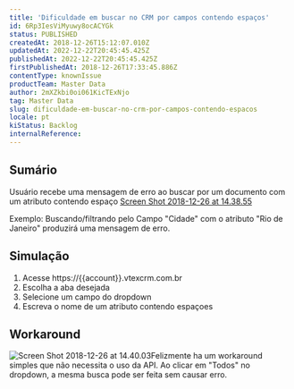 ```yaml
---
title: 'Dificuldade em buscar no CRM por campos contendo espaços'
id: 6Rp3IesViMyuwy8ocACYGk
status: PUBLISHED
createdAt: 2018-12-26T15:12:07.010Z
updatedAt: 2022-12-22T20:45:45.425Z
publishedAt: 2022-12-22T20:45:45.425Z
firstPublishedAt: 2018-12-26T17:33:45.886Z
contentType: knownIssue
productTeam: Master Data
author: 2mXZkbi0oi061KicTExNjo
tag: Master Data
slug: dificuldade-em-buscar-no-crm-por-campos-contendo-espacos
locale: pt
kiStatus: Backlog
internalReference: 
---
```


## Sumário

Usuário recebe uma mensagem de erro ao buscar por um documento com um atributo contendo espaço [Screen Shot 2018-12-26 at 14.38.55](//images.ctfassets.net/alneenqid6w5/6kN77jtFDOKME8UiW0acW8/e3bc9a3bcb750f30067f11befdd78fcb/Screen_Shot_2018-12-26_at_14.38.55.png)


Exemplo:  Buscando/filtrando pelo Campo "Cidade" com o atributo "Rio de Janeiro" produzirá uma mensagem de erro.

## Simulação

1.  Acesse https://{{account}}.vtexcrm.com.br
2.  Escolha a aba desejada
3.  Selecione um campo do dropdown
4.  Escreva o nome de um atributo contendo espaçoes

## Workaround

![Screen Shot 2018-12-26 at 14.40.03](//images.ctfassets.net/alneenqid6w5/1LUggCuWywGosGoCOgKE2g/426a9dbd86c26f15a9db06cadb88ec46/Screen_Shot_2018-12-26_at_14.40.03.png)Felizmente ha um workaround simples que não necessita o uso da API.
Ao clicar em "Todos" no dropdown, a mesma busca pode ser feita sem causar erro.

